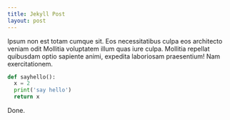 ```yaml
---
title: Jekyll Post
layout: post
---
```


Ipsum non est totam cumque sit. Eos necessitatibus culpa eos architecto veniam
odit Mollitia voluptatem illum quas iure culpa. Mollitia repellat quibusdam
optio sapiente animi, expedita laboriosam praesentium! Nam exercitationem.

```python
def sayhello():
  x = 2
  print('say hello')
  return x
```

Done.

